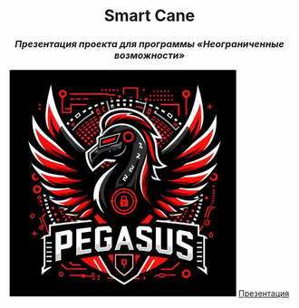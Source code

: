 <div align="center">
<h1>Smart Cane</h1>
<h3><i>Презентация проекта для программы «Неограниченные возможности»</i></h3>
<img src="logo.jpg" width="400px">
  <a href="https://github.com/L101111/smartcaneproject/blob/main/SmartCane.pptx">Презентация</a>
</div>
